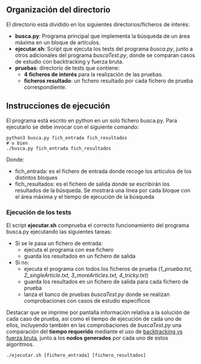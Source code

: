 ## Organización del directorio
El directorio está dividido en los siguientes directorios/ficheros de interés:
- **busca.py**: Programa principal que implementa la búsqueda de un área máxima en un bloque de artículos.
- **ejecutar.sh**: Script que ejecuta los tests del programa *busca.py*, junto a otros adicionales 
del programa *buscaTest.py*, donde se comparan casos de estudio con backtracking y fuerza bruta.
- **pruebas**: directorio de tests que contiene: 
    - **4 ficheros de interés** para la realización de las pruebas.
    - **ficheros resultado**: un fichero resultado por cada fichero de prueba correspondiente. 

## Instrucciones de ejecución

El programa está escrito en python en un solo fichero busca.py. Para ejecutarlo se debe invocar con el siguiente comando:

```shell
python3 busca.py fich_entrada fich_resultados
# o bien
./busca.py fich_entrada fich_resultados
```

Donde:
- fich_entrada: es el fichero de entrada donde recoge los artículos de los distintos bloques
- fich_resultados: es el fichero de salida donde se escribirán los resultados de la búsqueda.
Se mostrará una línea por cada bloque con el área máxima y el tiempo de ejecución de la búsqueda

### Ejecución de los tests

El script **ejecutar.sh** comprueba el correcto funcionamiento del programa busca.py ejecutando las siguientes tareas:
- Si se le pasa un fichero de entrada: 
    - ejecuta el programa con ese fichero
    - guarda los resultados en un fichero de salida
- Si no:
    - ejecuta el programa con todos los ficheros de prueba (*1_prueba.txt, 2_singleArticle.txt, 3_moreArticles.txt, 4_tricky.txt*)
    - guarda los resultados en un fichero de salida para cada fichero de prueba
    - lanza el banco de pruebas *buscaTest.py* donde se realizan comprobaciones con casos de estudio específicos   

Destacar que se imprime por pantalla información relativa a la solución de cada caso de prueba, así como el tiempo de ejecución de cada uno de ellos, incluyendo también en las comprobaciones de *buscaTest.py* una comparación del **tiempo requerido** mediante el uso de <u>backtracking vs fuerza bruta</u>, junto a los **nodos generados** por cada uno de estos algoritmos.

```shell
./ejecutar.sh [fichero_entrada] [fichero_resultados]
```
